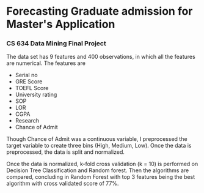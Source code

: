 # Forecasting Graduate admission for Master's Application

### CS 634 Data Mining Final Project

The data set has 9 features and 400 observations, in which all the features are numerical. The features are
<ul>
  <li>Serial no</li>
  <li>GRE Score</li>
  <li>TOEFL Score</li>
  <li>University rating</li>
  <li>SOP</li>
  <li>LOR</li>
  <li>CGPA</li>
  <li>Research</li>
  <li>Chance of Admit</li>
</ul>

Though Chance of Admit was a continuous variable, I preprocessed the target variable to create three bins (High, Medium, Low). Once the data is preprocessed, the data is split and normalized. <br>

Once the data is normalized, k-fold cross validation (k = 10) is performed on Decision Tree Classification and Random forest. Then the algorithms are compared, concluding in Random Forest with top 3 features being the best algorithm with cross validated score of 77%.
